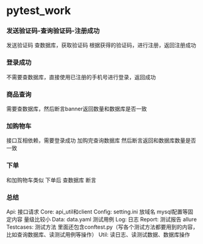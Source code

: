 # pytest_work
### 发送验证码-查询验证码-注册成功
发送验证码
查数据库，获取验证码
根据获得的验证码，进行注册，返回注册成功
### 登录成功
不需要查数据库，直接使用已注册的手机号进行登录，返回成功
### 商品查询
需要查数据库，然后断言banner返回数量和数据库是否一致
### 加购物车
接口互相依赖，需要登录成功
加购完查询数据库 然后断言返回和数据库数量是否一致
### 下单
和加购物车类似 下单后 查数据库 断言
### 总结
Api: 接口请求
Core: api_util和client
Config: setting.ini 放域名 mysql配置等固定内容 量级比较小
Data: data.yaml 测试用例
Log: 日志
Report: 测试报告 allure
Testcases: 测试方法 里面还包含conftest.py（写各个测试方法都要用到的内容，比如查询数据库、读测试用例等操作）
Util: 读日志、读测试数据、数据库操作
